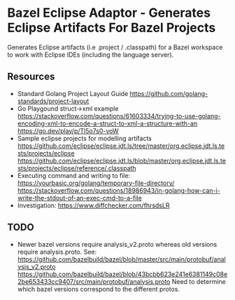 # Bazel Eclipse Adaptor - Generates Eclipse Artifacts For Bazel Projects

Generates Eclipse artifacts (i.e .project / .classpath) for a Bazel workspace to work with Eclipse IDEs (including the language server).

## Resources

- Standard Golang Project Layout Guide
  https://github.com/golang-standards/project-layout
- Go Playgound struct->xml example
  https://stackoverflow.com/questions/61603334/trying-to-use-golang-encoding-xml-to-encode-a-struct-to-xml-a-structure-with-an
  https://go.dev/play/p/Tl5o7s0-voW
- Sample eclipse projects for modelling artifacts
  https://github.com/eclipse/eclipse.jdt.ls/tree/master/org.eclipse.jdt.ls.tests/projects/eclipse
  https://github.com/eclipse/eclipse.jdt.ls/blob/master/org.eclipse.jdt.ls.tests/projects/eclipse/reference/.classpath
- Executing command and writing to file:
  https://yourbasic.org/golang/temporary-file-directory/
  https://stackoverflow.com/questions/18986943/in-golang-how-can-i-write-the-stdout-of-an-exec-cmd-to-a-file
- Investigation: https://www.diffchecker.com/fhrsdsLR

## TODO

- Newer bazel versions require analysis_v2.proto whereas old versions require analysis.proto. See:
  https://github.com/bazelbuild/bazel/blob/master/src/main/protobuf/analysis_v2.proto
  https://github.com/bazelbuild/bazel/blob/43bcbb623e241e6381149c08e2be653433cc9407/src/main/protobuf/analysis.proto
  Need to determine which bazel versions correspond to the different protos.

